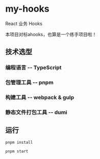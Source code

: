 # my-hooks

React 业务 Hooks

本项目对标ahooks，也算是一个练手项目啦！

##  技术选型

### 编程语言 -- TypeScript

### 包管理工具 -- pnpm



### 构建工具 -- webpack & gulp



### 静态文件打包工具 -- dumi



##  运行

`pnpm install`

`pnpm start`


